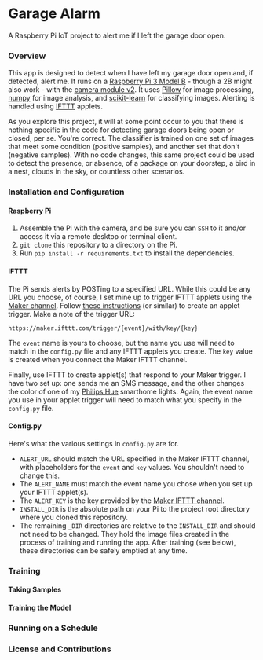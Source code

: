 # Garage Alarm
A Raspberry Pi IoT project to alert me if I left the garage door open.

### Overview
This app is designed to detect when I have left my garage door open and, if detected, alert me.  It runs on a [Raspberry Pi 3 Model B](https://www.raspberrypi.org/products/raspberry-pi-3-model-b/) - though a 2B might also work - with the [camera module v2](https://www.raspberrypi.org/products/camera-module-v2/).  It uses [Pillow](https://python-pillow.org/) for image processing, [numpy](http://www.numpy.org/) for image analysis, and [scikit-learn](http://scikit-learn.org/stable/) for classifying images.  Alerting is handled using [IFTTT](https://ifttt.com) applets.

As you explore this project, it will at some point occur to you that there is nothing specific in the code for detecting garage doors being open or closed, per se.  You're correct.  The classifier is trained on one set of images that meet some condition (positive samples), and another set that don't (negative samples).  With no code changes, this same project could be used to detect the presence, or absence, of a package on your doorstep, a bird in a nest, clouds in the sky, or countless other scenarios.

### Installation and Configuration

#### Raspberry Pi
1. Assemble the Pi with the camera, and be sure you can `SSH` to it and/or access it via a remote desktop or terminal client.
2. `git clone` this repository to a directory on the Pi.
3. Run `pip install -r requirements.txt` to install the dependencies.

#### IFTTT
The Pi sends alerts by POSTing to a specified URL.  While this could be any URL you choose, of course, I set mine up to trigger IFTTT applets using the [Maker channel](https://internal-api.ifttt.com/maker).  Follow [these instructions](http://www.makeuseof.com/tag/ifttt-connect-anything-maker-channel/) (or similar) to create an applet trigger.  Make a note of the trigger URL:

`https://maker.ifttt.com/trigger/{event}/with/key/{key}`

The `event` name is yours to choose, but the name you use will need to match in the `config.py` file and any IFTTT applets you create.  The `key` value is created when you connect the Maker IFTTT channel.

Finally, use IFTTT to create applet(s) that respond to your Maker trigger.  I have two set up: one sends me an SMS message, and the other changes the color of one of my [Philips Hue](http://meethue.com) smarthome lights.  Again, the event name you use in your applet trigger will need to match what you specify in the `config.py` file.

#### Config.py
Here's what the various settings in `config.py` are for.
- `ALERT_URL` should match the URL specified in the Maker IFTTT channel, with placeholders for the `event` and `key` values.  You shouldn't need to change this.
- The `ALERT_NAME` must match the event name you chose when you set up your IFTTT applet(s).
- The `ALERT_KEY` is the key provided by the [Maker IFTTT channel](https://internal-api.ifttt.com/maker).
- `INSTALL_DIR` is the absolute path on your Pi to the project root directory where you cloned this repository.
- The remaining `_DIR` directories are relative to the `INSTALL_DIR` and should not need to be changed.  They hold the image files created in the process of training and running the app.  After training (see below), these directories can be safely emptied at any time.

### Training

#### Taking Samples

#### Training the Model

### Running on a Schedule

### License and Contributions
